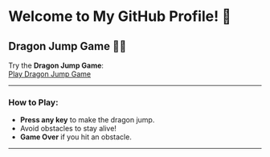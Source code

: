 # Welcome to My GitHub Profile! 👋

## Dragon Jump Game 🐉🚀

Try the **Dragon Jump Game**:  
[Play Dragon Jump Game](https://jitendra-jitu.github.io/)  

---

### How to Play:
- **Press any key** to make the dragon jump.
- Avoid obstacles to stay alive!
- **Game Over** if you hit an obstacle.

---
